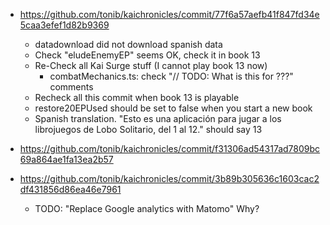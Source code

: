 * https://github.com/tonib/kaichronicles/commit/77f6a57aefb41f847fd34e5caa3efef1d82b9369
    - datadownload did not download spanish data
    - Check "eludeEnemyEP" seems OK, check it in book 13
    - Re-Check all Kai Surge stuff (I cannot play book 13 now)
        * combatMechanics.ts: check "// TODO: What is this for ???" comments
    - Recheck all this commit when book 13 is playable
    - restore20EPUsed should be set to false when you start a new book
    - Spanish translation. "Esto es una aplicación para jugar a los librojuegos de Lobo Solitario, del 1 al 12." should say 13

* https://github.com/tonib/kaichronicles/commit/f31306ad54317ad7809bc69a864ae1fa13ea2b57
    
* https://github.com/tonib/kaichronicles/commit/3b89b305636c1603cac2df431856d86ea46e7961
    - TODO: "Replace Google analytics with Matomo" Why?